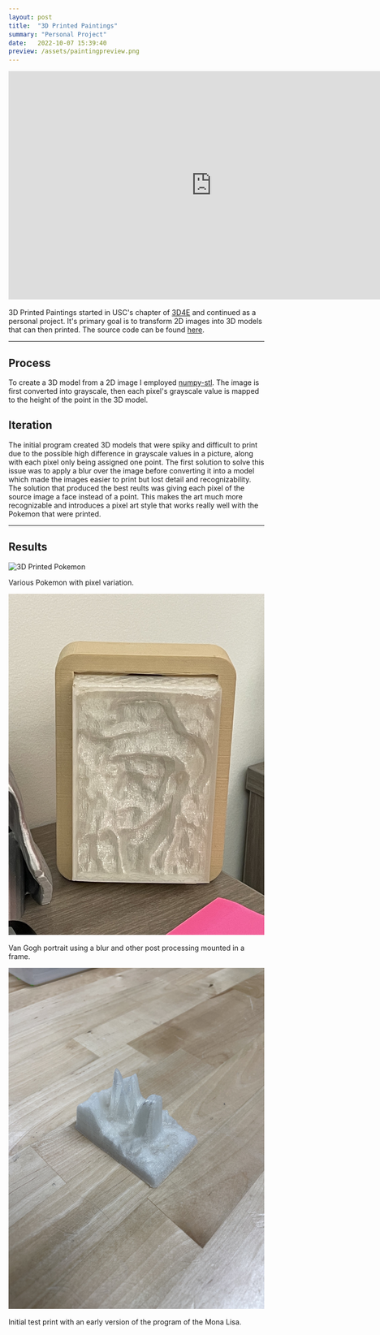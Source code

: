 ```yaml
---
layout: post
title:  "3D Printed Paintings"
summary: "Personal Project"
date:   2022-10-07 15:39:40
preview: /assets/paintingpreview.png
---
```


<center>
<iframe
    width="800"
    height="450"
    src="https://www.youtube.com/embed/tWOLfInf2RU"
    frameborder="0"
    allow="autoplay; encrypted-media"
    allowfullscreen
>
</iframe>
</center>



3D Printed Paintings started in USC's chapter of [3D4E](3d4e.org) and continued as a personal project. It's primary goal is to transform 2D images into 3D models that can then printed. The source code can be found [here](https://github.com/samhimit/3d-printed-paintings).

***

## Process

To create a 3D model from a 2D image I employed [numpy-stl](https://pypi.org/project/numpy-stl/). The image is first converted into grayscale, then each pixel's grayscale value is mapped to the height of the point in the 3D model.

## Iteration

The initial program created 3D models that were spiky and difficult to print due to the possible high difference in grayscale values in a picture, along with each pixel only being assigned one point. The first solution to solve this issue was to apply a blur over the image before converting it into a model which made the images easier to print but lost detail and recognizability. The solution that produced the best reults was giving each pixel of the source image a face instead of a point. This makes the art much more recognizable and introduces a pixel art style that works really well with the Pokemon that were printed.

***

## Results

![3D Printed Pokemon](/assets/paintings.png)

Various Pokemon with pixel variation.

![Van Gogh Self Portrait](/assets/painting2.jpg)

Van Gogh portrait using a blur and other post processing mounted in a frame.

![Mona Lisa](/assets/painting3.jpg)

Initial test print with an early version of the program of the Mona Lisa.